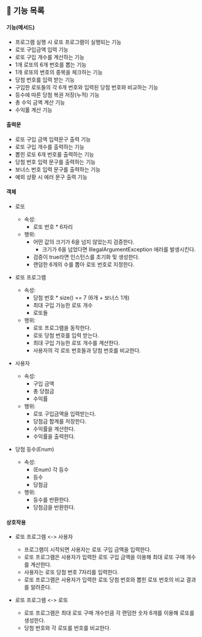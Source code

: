 ## 🚀 기능 목록

#### 기능(메서드)

- 프로그램 실행 시 로또 프로그램이 실행되는 기능
- 로또 구입금액 입력 기능
- 로또 구입 개수를 계산하는 기능
- 1개 로또의 6개 번호를 뽑는 기능
- 1개 로또의 번호의 중복을 체크하는 기능
- 당첨 번호를 입력 받는 기능
- 구입한 로또들의 각 6개 번호와 입력된 당첨 번호와 비교하는 기능
- 등수에 따른 당첨 복권 저장(누적) 기능
- 총 수익 금액 계산 기능
- 수익률 계산 기능

#### 출력문

- 로또 구입 금액 입력문구 출력 기능
- 로또 구입 개수를 출력하는 기능
- 뽑힌 로또 6개 번호를 출력하는 기능
- 당첨 번호 입력 문구를 출력하는 기능
- 보너스 번호 입력 문구를 출력하는 기능
- 예외 상황 시 에러 문구 출력 기능

#### 객체

- 로또
    - 속성:
        - 로또 번호 * 6자리
    - 행위:
        - 어떤 값의 크기가 6을 넘지 않았는지 검증한다.
            - 크기가 6을 넘었다면 IllegalArgumentException 에러를 발생시킨다.
        - 검증이 true라면 인스턴스를 초기화 및 생성한다.
        - 랜덤한 6개의 수를 뽑아 로또 번호로 지정한다.

- 로또 프로그램
    - 속성:
        - 당첨 번호 * size() == 7 (6개 + 보너스 1개)
        - 최대 구입 가능한 로또 개수
        - 로또들
    - 행위:
        - 로또 프로그램을 동작한다.
        - 로또 당첨 번호를 입력 받는다.
        - 최대 구입 가능한 로또 개수를 계산한다.
        - 사용자의 각 로또 번호들과 당첨 번호를 비교한다.

- 사용자
    - 속성:
        - 구입 금액
        - 총 당첨금
        - 수익률
    - 행위:
        - 로또 구입금액을 입력받는다.
        - 당첨금 합계를 저장한다.
        - 수익률을 계산한다.
        - 수익률을 출력한다.

- 당첨 등수(Enum)
    - 속성:
        - (Enum) 각 등수
        - 등수
        - 당첨금
    - 행위:
        - 등수를 반환한다.
        - 당첨금을 반환한다.

#### 상호작용

- 로또 프로그렘 <-> 사용자
    - 프로그램이 시작되면 사용자는 로또 구입 금액을 입력한다.
    - 로또 프로그램은 사용자가 입력한 로또 구입 금액을 이용해 최대 로또 구매 개수를 계산한다.
    - 사용자는 로또 당첨 번호 7자리를 입력한다.
    - 로또 프로그램은 사용자가 입력한 로또 당첨 번호와 뽑힌 로또 번호의 비교 결과를 알려준다.

- 로또 프로그렘 <-> 로또
    - 로또 프로그램은 최대 로또 구매 개수만큼 각 랜덤한 숫자 6개를 이용해 로또를 생성한다.
    - 당첨 번호와 각 로또를 번호를 비교한다.